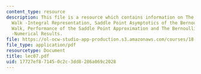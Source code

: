 ```yaml
---
content_type: resource
description: This file is a resource which contains information on The Bernoulli Random
  Walk -Integral Representation, Saddle Point Asymptotics of the Bernoulli Random
  Walk, Performance of the Saddle Point Approximation and The Bernoulli Random Walk
  -Numerical Results.
file: https://ol-ocw-studio-app-production.s3.amazonaws.com/courses/18-366-random-walks-and-diffusion-fall-2006/17727ef871450c2c3dd8286a069c2028_lec07.pdf
file_type: application/pdf
resourcetype: Document
title: lec07.pdf
uid: 17727ef8-7145-0c2c-3dd8-286a069c2028
---
```

